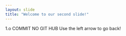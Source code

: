 ```yaml
---
layout: slide
title: "Welcome to our second slide!"
---
```

1.o COMMIT NO GIT HUB
Use the left arrow to go back!
